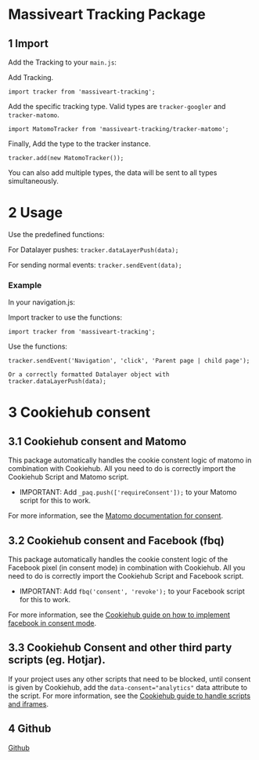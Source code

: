 # Massiveart Tracking Package 

## 1 Import

Add the Tracking to your `main.js`:

Add Tracking.

`import tracker from 'massiveart-tracking';`

Add the specific tracking type. Valid types are `tracker-googler` and `tracker-matomo`.

`import MatomoTracker from 'massiveart-tracking/tracker-matomo';`

Finally, Add the type to the tracker instance.

`tracker.add(new MatomoTracker());`

You can also add multiple types, the data will be sent to all types simultaneously.

# 2 Usage

Use the predefined functions:

For Datalayer pushes: `tracker.dataLayerPush(data);`

For sending normal events: `tracker.sendEvent(data);`

### Example

In your navigation.js:

Import tracker to use the functions:

`import tracker from 'massiveart-tracking';`

Use the functions:

`tracker.sendEvent('Navigation', 'click', 'Parent page | child page');`

`Or a correctly formatted Datalayer object with tracker.dataLayerPush(data);`

# 3 Cookiehub consent
## 3.1 Cookiehub consent and Matomo

This package automatically handles the cookie constent logic of matomo in combination with Cookiehub.
All you need to do is correctly import the Cookiehub Script and Matomo script.
* IMPORTANT: Add `_paq.push(['requireConsent']);` to your Matomo script for this to work.

For more information, see the [Matomo documentation for consent](https://developer.matomo.org/guides/tracking-consent).

## 3.2 Cookiehub consent and Facebook (fbq)

This package automatically handles the cookie constent logic of the Facebook pixel (in consent mode) in combination with Cookiehub.
All you need to do is correctly import the Cookiehub Script and Facebook script.
* IMPORTANT: Add `fbq('consent', 'revoke');` to your Facebook script for this to work.

For more information, see the [Cookiehub guide on how to implement facebook in consent mode](https://support.cookiehub.com/article/78-facebook-pixel-consent-mode).

## 3.3 Cookiehub Consent and other third party scripts (eg. Hotjar).

If your project uses any other scripts that need to be blocked, until consent is given by Cookiehub, add the `data-consent="analytics"` data attribute to the script.
For more information, see the [Cookiehub guide to handle scripts and iframes](https://support.cookiehub.com/article/156-adjust-script-and-iframe-tags-to-delay-load).

## 4 Github

[Github](https://github.com/popoplanter/tracking)
